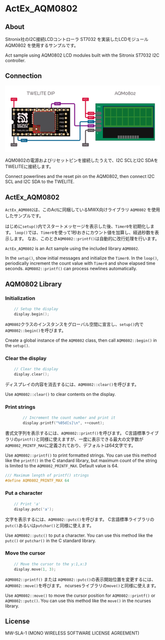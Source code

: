 # ActEx_AQM0802

## About

Sitronix社のI2C接続LCDコントローラ ST7032 を実装したLCDモジュール AQM0802 を使用するサンプルです。

Act sample using AQM0802 LCD modules built with the Sitronix ST7032 I2C controller.

## Connection

![Wiring AQM0802](.images/actex_aqm0802_wiring_sm.png)

AQM0802の電源およびリセットピンを接続したうえで、I2C SCLとI2C SDAをTWELITEに接続します。

Connect powerlines and the reset pin on the AQM0802, then connect I2C SCL and I2C SDA to the TWELITE.

## ActEx_AQM0802

`ActEx_AQM0802`は、このActに同梱しているMWX向けライブラリ `AQM0802` を使用したサンプルです。

はじめに`setup()`内でスタートメッセージを表示した後、`Timer0`を初期化します。
`loop()`では、`Timer0`を使って1秒おきにカウント値を加算し、経過秒数を表示します。
なお、このとき`AQM0802::printf()`は自動的に改行処理を行います。

`ActEx_AQM0802` is an Act sample using the included library `AQM0802`.

In the `setup()`, show initial messages and initialize the `Timer0`.
In the `loop()`, periodically increment the count value with `Timer0` and show elapsed time seconds.
`AQM0802::printf()` can process newlines automatically.

## AQM0802 Library

### Initialization

```C++:ActEx_AQM0802.cpp
    // Setup the display
    display.begin();
```

`AQM0802`クラスのインスタンスをグローバル空間に宣言し、`setup()`内で`AQM0802::begin()`を呼びます。

Create a global instance of the `AQM0802` class, then call `AQM0802::begin()` in the `setup()`.

### Clear the display

```C++
    // Clear the display
    display.clear();
```

ディスプレイの内容を消去するには、`AQM0802::clear()`を呼びます。

Use `AQM0802::clear()` to clear contents on the display.

### Print strings

```C++:ActEx_AQM0802.cpp
        // Increment the count number and print it
        display.printf("%05d[s]\n", ++count);
```

書式文字列を表示するには、`AQM0802::printf()`を呼びます。
C言語標準ライブラリの`printf()`と同様に使えますが、一度に表示できる最大の文字数が`AQM0802_PRINTF_MAX`に定義されており、デフォルトは64文字です。

Use `AQM0802::printf()` to print formatted strings.
You can use this method like the `printf()` in the C standard library, but maximum count of the string is limited to the `AQM0802_PRINTF_MAX`. Default value is 64.

```C++:AQM0802/AQM0802.hpp
/// Maximum length of printf() strings
#define AQM0802_PRINTF_MAX 64
```

### Put a character

```C++
    // Print 'a'
    display.putc('a');
```

文字を表示するには、`AQM0802::putc()`を呼びます。
C言語標準ライブラリの`putc()`あるいは`putchar()`と同様に使えます。

Use `AQM0802::putc()` to put a character.
You can use this method like the `putc()` or `putchar()` in the C standard library.

### Move the cursor

```C++
    // Move the cursor to the y:1,x:3
    display.move(1, 3);
```

`AQM0802::printf()` または `AQM0802::putc()`の表示開始位置を変更するには、`AQM0802::move()`を呼びます。
ncursesライブラリの`move()`と同様に使えます。

Use `AQM0802::move()` to move the cursor position for `AQM0802::printf()` or `AQM0802::putc()`.
You can use this method like the `move()` in the ncurses library.

## License
MW-SLA-1 (MONO WIRELESS SOFTWARE LICENSE AGREEMENT)

